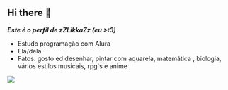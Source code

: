 ## Hi there 👋

_**Este é o perfil de zZLikkaZz (eu >:3)**_

- Estudo programação com Alura
- Ela/dela
- Fatos: gosto ed desenhar, pintar com aquarela, matemática , biologia, vários estilos musicais, rpg's e anime

![](https://media.tenor.com/rc4P_xqghSYAAAAM/kim-sunoo-enhypen.gif)
